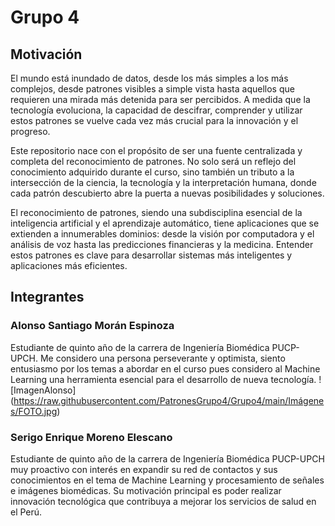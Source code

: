 # Grupo 4
## Motivación
El mundo está inundado de datos, desde los más simples a los más complejos, desde patrones visibles a simple vista hasta aquellos que requieren una mirada más detenida para ser percibidos. A medida que la tecnología evoluciona, la capacidad de descifrar, comprender y utilizar estos patrones se vuelve cada vez más crucial para la innovación y el progreso.

Este repositorio nace con el propósito de ser una fuente centralizada y completa del reconocimiento de patrones. No solo será un reflejo del conocimiento adquirido durante el curso, sino también un tributo a la intersección de la ciencia, la tecnología y la interpretación humana, donde cada patrón descubierto abre la puerta a nuevas posibilidades y soluciones. 

El reconocimiento de patrones, siendo una subdisciplina esencial de la inteligencia artificial y el aprendizaje automático, tiene aplicaciones que se extienden a innumerables dominios: desde la visión por computadora y el análisis de voz hasta las predicciones financieras y la medicina. Entender estos patrones es clave para desarrollar sistemas más inteligentes y aplicaciones más eficientes.

## Integrantes
### Alonso Santiago Morán Espinoza
Estudiante de quinto año de la carrera de Ingeniería Biomédica PUCP-UPCH. Me considero una persona perseverante y optimista, siento entusiasmo por los temas a abordar en el curso pues considero al Machine Learning una herramienta esencial para el desarrollo de nueva tecnología.
<span>![</span><span>ImagenAlonso</span><span>]</span><span>(</span><span>https://raw.githubusercontent.com/PatronesGrupo4/Grupo4/main/Imágenes/FOTO.jpg</span><span>)</span>
### Serigo Enrique Moreno Elescano
Estudiante de quinto año de la carrera de Ingeniería Biomédica PUCP-UPCH muy proactivo con interés en expandir su red de contactos y sus conocimientos en el tema de Machine Learning y procesamiento de señales e imágenes biomédicas. Su motivación principal es poder realizar innovación tecnológica que contribuya a mejorar los servicios de salud en el Perú.
